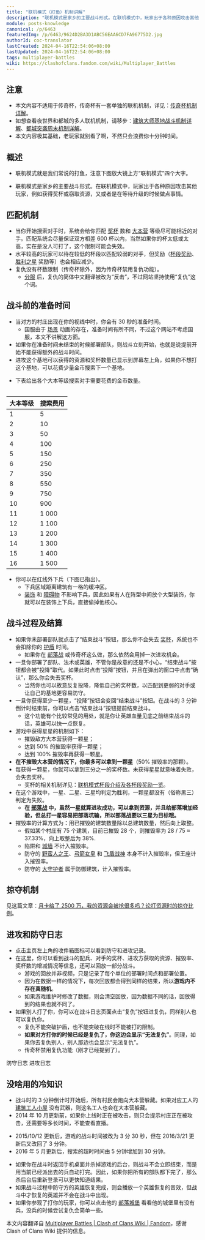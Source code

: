 ```yaml
---
title: "联机模式（打鱼）机制讲解"
description: "联机模式是家乡的主要战斗形式。在联机模式中，玩家出于各种原因攻击其他玩家，例如获得奖杯或窃取资源，又或者是在等待升级的时候做点事情。当你开始搜索对手时，系统会给你匹配奖杯数和大本营等级尽可能相近的对手。"
module: posts-knowledge
canonical: /p/6463
featuredImg: /p/6463/9624D2BA3D1ABC56EAA6CD7FA96775D2.jpg
authorId: coc-translator
lastCreated: 2024-04-16T22:54:06+08:00
lastUpdated: 2024-04-16T22:54:06+08:00
tags: multiplayer-battles
wiki: https://clashofclans.fandom.com/wiki/Multiplayer_Battles
---
```


## 注意

- 本文内容不适用于传奇杯，传奇杯有一套单独的联机机制，详见：[传奇杯机制详解](/p/783)。
- 如想查看夜世界和都城的多人联机机制，请移步：[建筑大师基地战斗机制详解](/p/6582)、[都城突袭周末机制详解](/p/6491)。
- 本文内容极其基础，老玩家就别看了啊，不然只会浪费你十分钟时间。

## 概述

- 联机模式就是我们常说的打鱼，注意下图放大镜上方“联机模式”四个大字。

<Pic src="/p/6463/9624D2BA3D1ABC56EAA6CD7FA96775D2.jpg" width="2514" height="1691" alt="联机模式界面" :lazyLoading="false" />

- 联机模式是家乡的主要战斗形式。在联机模式中，玩家出于各种原因攻击其他玩家，例如获得奖杯或窃取资源，又或者是在等待升级的时候做点事情。

## 匹配机制

- 当你开始搜索对手时，系统会给你匹配 [奖杯](/p/1010) 数和 [大本营](/upgrade/0400-Town-Hall) 等级尽可能相近的对手。匹配系统会尽量保证双方相差 600 杯以内，当然如果你的杯太低或太高，实在是没人可打了，这个限制可能会失效。
- 水平较高的玩家可以待在较低的杯段以匹配较弱的对手，但奖励（[杯段奖励](/p/1010)、[胜利之星](/p/6515) 奖励等）也会相应减少。
- 复仇没有杯数限制（传奇杯除外，因为传奇杯禁用复仇功能）。
  - [分服](/p/2754) 后，复仇的简体中文翻译被改为“反击”，不过网站坚持使用“复仇”这个词。

## 战斗前的准备时间

- 当对方的村庄出现在你的视线中时，你会有 30 秒的准备时间。
  - 国服由于 [场景](/p/2010) 动画的存在，准备时间有所不同，不过这个网站不考虑国服，本文不讲解这方面。
- 如果你在准备时间未结束的时候部署部队，则战斗立刻开始，也就是说提前开始不能获得额外的战斗时间。
- 进攻这个基地可以获得的资源和奖杯数量已显示到屏幕左上角，如果你不想打这个基地，可以花费少量金币搜索下一个基地。

<Pic src="/p/6463/293E8669D557AA68F5494E15C5889041.jpg" width="2732" height="1712" alt="战斗前的准备时间" />

- 下表给出各个大本等级搜索对手需要花费的金币数量。

<Table maxWidth="360px">
    <table>
        <thead>
        <tr>
            <th class="cp-table-col-numeric cp-table-col-num-small">大本等级</th>
            <th class="cp-table-col-numeric">
                搜索费用 <Resource type="Gold" />
            </th>
        </tr>
        </thead>
        <tbody>
        <tr>
            <td class="cp-table-col-numeric">1</td>
            <td class="cp-table-col-numeric">5</td>
        </tr>
        <tr>
            <td class="cp-table-col-numeric">2</td>
            <td class="cp-table-col-numeric">10</td>
        </tr>
        <tr>
            <td class="cp-table-col-numeric">3</td>
            <td class="cp-table-col-numeric">50</td>
        </tr>
        <tr>
            <td class="cp-table-col-numeric">4</td>
            <td class="cp-table-col-numeric">100</td>
        </tr>
        <tr>
            <td class="cp-table-col-numeric">5</td>
            <td class="cp-table-col-numeric">150</td>
        </tr>
        <tr>
            <td class="cp-table-col-numeric">6</td>
            <td class="cp-table-col-numeric">250</td>
        </tr>
        <tr>
            <td class="cp-table-col-numeric">7</td>
            <td class="cp-table-col-numeric">350</td>
        </tr>
        <tr>
            <td class="cp-table-col-numeric">8</td>
            <td class="cp-table-col-numeric">550</td>
        </tr>
        <tr>
            <td class="cp-table-col-numeric">9</td>
            <td class="cp-table-col-numeric">750</td>
        </tr>
        <tr>
            <td class="cp-table-col-numeric">10</td>
            <td class="cp-table-col-numeric">900</td>
        </tr>
        <tr>
            <td class="cp-table-col-numeric">11</td>
            <td class="cp-table-col-numeric">1 000</td>
        </tr>
        <tr>
            <td class="cp-table-col-numeric">12</td>
            <td class="cp-table-col-numeric">1 100</td>
        </tr>
        <tr>
            <td class="cp-table-col-numeric">13</td>
            <td class="cp-table-col-numeric">1 200</td>
        </tr>
        <tr>
            <td class="cp-table-col-numeric">14</td>
            <td class="cp-table-col-numeric">1 300</td>
        </tr>
        <tr>
            <td class="cp-table-col-numeric">15</td>
            <td class="cp-table-col-numeric">1 400</td>
        </tr>
        <tr>
            <td class="cp-table-col-numeric">16</td>
            <td class="cp-table-col-numeric">1 500</td>
        </tr>
        </tbody>
    </table>
</Table>

- 你可以在红线外下兵（下图已指出）。
  - 下兵区域距离建筑有一格的缓冲区。
  - [装饰](/p/127) 和 [障碍物](/p/1451) 不影响下兵，因此如果有人在阵型中间放个大型装饰，你就可以在装饰上下兵，直接偷掉他核心。

<Pic src="/p/6463/53EA3AF45339721E84F80AA892386B47.jpg" width="2732" height="1712" alt="下兵区域的红线" />

## 战斗过程及结算

- 如果你未部署部队就点击了“结束战斗”按钮，那么你不会失去 [奖杯](/p/1010)，系统也不会扣除你的 [护盾](/p/860) 时间。
  - 如果你在 [部落战](/p/588) 或传奇杯这么做，那么依然会用掉一次进攻机会。
- 一旦你部署了部队、法术或英雄，不管你是故意的还是不小心，“结束战斗”按钮都会被“投降”取代。如果此时点击“投降”按钮，并且在弹出的窗口中点击“确认”，那么你会失去奖杯。
  - 当然你也可以故意反复投降，降低自己的奖杯数，以匹配到更弱的对手或让自己的基地更容易防守。
- 一旦你获得至少一颗星，“投降”按钮会变回“结束战斗”按钮。在战斗的 3 分钟倒计时结束前，你可以点击“结束战斗”按钮提前结束战斗。
  - 这个功能有个比较常见的用处，就是你让英雄血量见底之前结束战斗的话，英雄可以快一点恢复。
- 游戏中获得星星的机制如下：
  - 摧毁敌方大本营获得一颗星；
  - 达到 50% 的摧毁率获得一颗星；
  - 达到 100% 摧毁率再获得一颗星。
- **在不摧毁大本营的情况下，你最多可以拿到一颗星**（50% 摧毁率的那颗）。
- 每获得一颗星，你就可以拿到三分之一的奖杯数。未获得星星就意味着失败，会失去奖杯。
  - 奖杯的相关机制详见：[联机模式杯段介绍及各杯段奖励一览](/p/1010)。
- 在这个游戏中，一星、二星、三星均判定为胜利，一颗星都没有（俗称黑三）判定为失败。
  - **在 [部落战](/p/588) 中，虽然一星就算进攻成功，可以拿到资源，并且给部落增加经验，但总打一星容易把部落坑输，所以部落战要以三星为目标哦。**
- 摧毁率的计算方式为：用已摧毁的建筑数量除以总建筑数量，然后向上取整。
  - 假如某个村庄有 75 个建筑，目前已摧毁 28 个，则摧毁率为 28 / 75 ≈ 37.33%，向上取整后为 38%.
  - 陷阱和 [城墙](/upgrade/0300-Walls) 不计入摧毁率。
  - 防守的 [野蛮人之王](/upgrade/0200-Barbarian-King)、[弓箭女皇](/upgrade/0201-Archer-Queen) 和 [飞盾战神](/upgrade/0203-Royal-Champion) 本身不计入摧毁率，但王座计入摧毁率。
  - 防守的 [大守护者](/upgrade/0202-Grand-Warden) 属于防御建筑，计入摧毁率。

## 掠夺机制

见这篇文章：[月卡给了 2500 万，我的资源会被抢很多吗？论打资源时的掠夺比例](/p/639)。

## 进攻和防守日志

- 点击主页左上角的收件箱图标可以看到防守和进攻记录。
- 在这里，你可以看到战斗的配兵、对手的奖杯、进攻方获取的资源、摧毁率、奖杯数的增减情况等信息，还可以回放一部分战斗。
  - 游戏的回放并非视频，只是记录了每个单位的部署时间点和部署位置。
  - 因为在数据一样的情况下，每次回放都会得到同样的结果，所以**游戏内不存在真随机**。
  - 如果游戏维护时修改了数据，则会清空回放，因为数据不同的话，回放得到的结果也就不同了。
- 如果别人打了你，你可以在战斗日志页面点击“复仇”按钮进复仇，同样别人也可以复仇你。
  - 复仇不能突破护盾，也不能突破在线时不能被打的限制。
  - **如果对方打你的时候已经是复仇了，你这边会显示“无法复仇”**。同理，如果你去复仇别人，别人那边也会显示“无法复仇”。
  - 传奇杯禁用复仇功能（刚才已经提到了）。

<SwitchTabs contentClass="cp-raid-log">
    <SwitchTab tabId="cp-raid-log-defense" :activeTab="true">防守日志</SwitchTab>
    <SwitchTab tabId="cp-raid-log-attack">进攻日志</SwitchTab>
</SwitchTabs>

<SwitchTabGroup id="cp-raid-log-defense" class="cp-raid-log">
    <Pic src="/p/6463/MuMu12-20240416-130137.jpg" width="1600" height="900" alt="防守日志" />
</SwitchTabGroup>

<SwitchTabGroup id="cp-raid-log-attack" class="cp-raid-log">
    <Pic src="/p/6463/MuMu12-20240416-130552.jpg" width="1600" height="900" alt="进攻日志" />
</SwitchTabGroup>

## 没啥用的冷知识

- 战斗时的 3 分钟倒计时开始后，所有村民会跑向大本营躲藏。如果对应工人的 [建筑工人小屋](/upgrade/0500-Builders-Hut) 没有武器，则这名工人也会在大本营躲藏。
- 2014 年 10 月更新前，如果你上线时正在被攻击，则只会提示村庄正在被攻击，还需要等多长时间，不能查看直播。

<Pic src="/p/6463/823cc61b0ef41bd527e5ea7253da81cb38db3da0.jpg" width="960" height="640" alt="上线时被打提示（旧版）" caption="图片来源：<a href='https://tieba.baidu.com/p/3022122202' target='_blank' rel='noreferrer'>有人遇到这种情况没.....上线的时候正好被人打......（百度贴吧）</a>" />

- 2015/10/12 更新后，游戏的战斗时间被改为 3 分 30 秒，但在 2016/3/21 更新后又改回了 3 分钟。
- 2016 年 5 月更新后，搜索的超时时间由 5 分钟增加到 30 分钟。

<Pic src="/p/6463/4d95c4a20cf431ad12170f284536acaf2fdd98f9.jpg" width="2000" height="1125" alt="无法找到对手的提示" caption="图片来源：<a href='https://tieba.baidu.com/p/6062865417' target='_blank' rel='noreferrer'>[交流]这几天传奇飘云似乎有点不对劲（百度贴吧）</a>" />

- 如果你在战斗时返回手机桌面并杀掉游戏的后台，则战斗不会立即结束，而是用当前已经派出去的兵自动打完。因此，如果你把所有的部队都下完了，那么杀后台后重新登录可以更快知道结果。
- 如果战斗过程中防守方的英雄恢复完成，则会播放一个英雄恢复的音效，但战斗中才恢复的英雄并不会在战斗中出现。
- 如果你参观了打你的玩家，你可以点击他的 [部落城堡](/upgrade/0407-Clan-Castle) 看看他的城堡里有没有兵，没兵的时候尝试复仇会简单一些。

<PostCopyright>
本文内容翻译自 <a href="https://clashofclans.fandom.com/wiki/Multiplayer_Battles" target="_blank">Multiplayer Battles | Clash of Clans Wiki | Fandom</a>，感谢 Clash of Clans Wiki 提供的信息。
</PostCopyright>